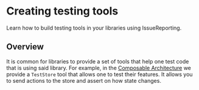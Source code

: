# Creating testing tools

Learn how to build testing tools in your libraries using IssueReporting.

## Overview

It is common for libraries to provide a set of tools that help one test code that is using said
library. For example, in the [Composable Architecture][tca-gh] we provide a `TestStore` tool that
allows one to test their features. It allows you to send actions to the store and assert on how 
state changes.

[tca-gh]: https://github.com/pointfreeco/swift-composable-architecture
